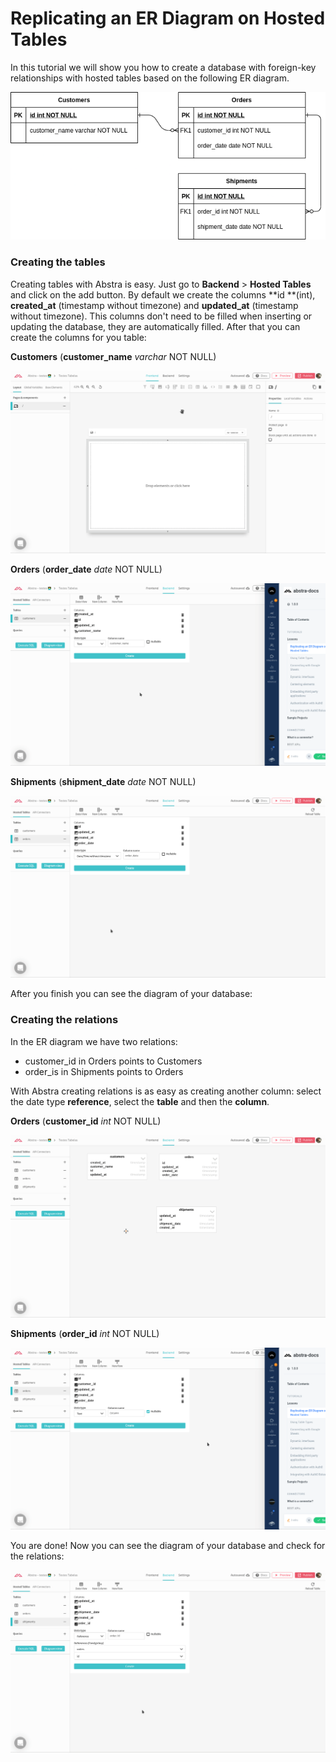 # Replicating an ER Diagram on Hosted Tables

In this tutorial we will show you how to create a database with foreign-key relationships with hosted tables based on the following ER diagram.

![](../../.gitbook/assets/er.png)

### Creating the tables

Creating tables with Abstra is easy. Just go to **Backend** > **Hosted Tables** and click on the add button. By default we create the columns **id **(int), **created_at** (timestamp without timezone) and **updated_at** (timestamp without timezone). This columns don't need to be filled when inserting or updating the database, they are automatically filled. After that you can create the columns for you table:

**Customers** (**customer_name** _varchar_ NOT NULL)

![](../../.gitbook/assets/customers.gif)

**Orders** (**order_date** _date_ NOT NULL)

![](../../.gitbook/assets/order.gif)

**Shipments** (**shipment_date** _date_ NOT NULL)

![](../../.gitbook/assets/shipments.gif)

After you finish you can see the diagram of your database:

### Creating the relations

In the ER diagram we have two relations:

* customer_id in Orders points to Customers
* order_is in Shipments points to Orders  

With Abstra creating relations is as easy as creating another column: select the date type **reference**, select the **table** and then the **column**.

**Orders** (**customer_id** _int_ NOT NULL)

![](../../.gitbook/assets/customer_id.gif)

**Shipments** (**order_id** _int_ NOT NULL)

![](../../.gitbook/assets/order_id.gif)

You are done! Now you can see the diagram of your database and check for the relations:

![](../../.gitbook/assets/diagram-viw.gif)
